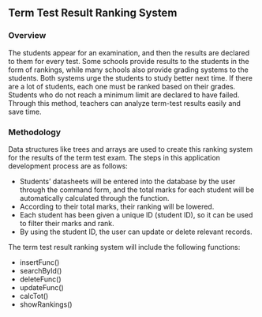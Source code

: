 <h2>Term Test Result Ranking System</h2>

<h3>Overview</h3>

<p>The students appear for an examination, and then the results are declared to them for every test. Some schools provide results to the students in the form of rankings, while many schools also provide grading systems to the students. Both systems urge the students to study better next time. If there are a lot of students, each one must be ranked based on their grades. 
  Students who do not reach a minimum limit are declared to have failed. Through this method, teachers can analyze term-test results easily and save time.</p>

<h3>Methodology</h3>

Data structures like trees and arrays are used to create this ranking system for the results of the term test exam. The steps in this application development process are as follows:<br>
- Students’ datasheets will be entered into the database by the user through the command form, and the total marks for each student will be automatically calculated through the function.<br>
-	According to their total marks, their ranking will be lowered.<br>
-	Each student has been given a unique ID (student ID), so it can be used to filter their marks and rank.
-	By using the student ID, the user can update or delete relevant records.
 
The term test result ranking system will include the following functions:
-	insertFunc()
-	searchById()
-	deleteFunc()
-	updateFunc()
-	calcTot()
-	showRankings()

